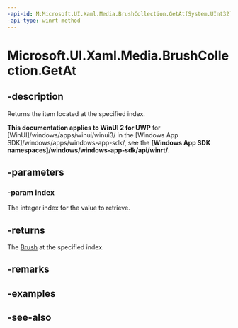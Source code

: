 ```yaml
---
-api-id: M:Microsoft.UI.Xaml.Media.BrushCollection.GetAt(System.UInt32)
-api-type: winrt method
---
```


<!-- Method syntax
public Windows.UI.Xaml.Media.Brush GetAt(System.UInt32 index)
-->

# Microsoft.UI.Xaml.Media.BrushCollection.GetAt

## -description
Returns the item located at the specified index.

**This documentation applies to WinUI 2 for UWP** for [WinUI]/windows/apps/winui/winui3/ in the [Windows App SDK]/windows/apps/windows-app-sdk/, see the **[Windows App SDK namespaces]/windows/windows-app-sdk/api/winrt/**.

## -parameters
### -param index
The integer index for the value to retrieve.

## -returns
The [Brush](brush.md) at the specified index.

## -remarks

## -examples

## -see-also
